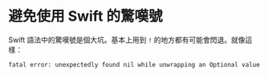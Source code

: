 # 避免使用 Swift 的驚嘆號

Swift 語法中的驚嘆號是個大坑。基本上用到 `!` 的地方都有可能會閃退。就像這樣：

```text
fatal error: unexpectedly found nil while unwrapping an Optional value
```



